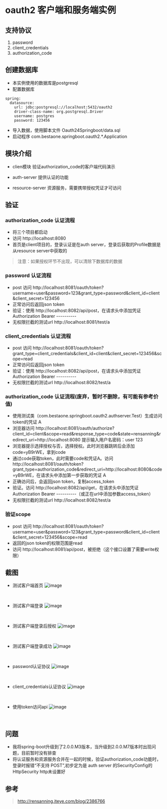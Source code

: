 
# oauth2 客户端和服务端实例

## 支持协议

1. password
1. client_credentials
1. authorization_code

## 创建数据库

- 本实例使用的数据库是postgresql
- 配置数据库
```
spring:
  datasource:
    url: jdbc:postgresql://localhost:5432/oauth2
    driver-class-name: org.postgresql.Driver
    username: postgres
    password: 123456
```
- 导入数据，使用脚本文件 Oauth24Springboot/data.sql
- 启动程序 com.bestaone.springboot.oauth2.*.Application

## 模块介绍

- clien模块
验证authorization_code的客户端代码演示

- auth-server 
提供认证的功能

- resource-server
资源服务，需要携带授权凭证才可访问

## 验证

### authorization_code 认证流程

- 将三个项目都启动
- 访问 http://localhost:8080
- 首页是client项目的，登录认证是在auth server，登录后获取的Profile数据是从resource server中获取的
> 注意：如果授权环节不出现，可以清除下数据库的数据

### password 认证流程

- post 访问 http://localhost:8081/oauth/token?username=user&password=123&grant_type=password&client_id=client&client_secret=123456
- 正常访问后返回json token
- 验证：使用 http://localhost:8082/api/post，在请求头中添加凭证 Authorization Bearer ----------
- 无权限拦截的测试url http://localhost:8081/test/a

### client_credentials 认证流程

- post 访问 http://localhost:8081/oauth/token?grant_type=client_credentials&client_id=client&client_secret=123456&scope=read
- 正常访问后返回json token
- 验证：使用 http://localhost:8082/api/post，在请求头中添加凭证 Authorization Bearer ----------
- 无权限拦截的测试url http://localhost:8082/test/a

### authorization_code 认证流程(废弃，暂时不删除，有可能有参考价值)

- 使用测试类（com.bestaone.springboot.oauth2.authserver.Test）生成访问token的凭证 A
- 浏览器访问 http://localhost:8081/oauth/authorize?client_id=client&scope=read&response_type=code&state=rensanning&redirect_uri=http://localhost:8080
提示输入用户名密码：user 123
- 浏览器提示选择授权与否，选择授权。此时浏览器跳转后会添加code=yB9rWE，拿到code
- 通过code获取token，此时需要code和凭证A。访问 http://localhost:8081/oauth/token?grant_type=authorization_code&redirect_uri=http://localhost:8080&code=yB9rWE，在请求头中添加第一步获取的凭证 A
- 正确访问后，会返回json token，复制access_token
- 验证。访问 http://localhost:8082/api/get，在请求头中添加凭证Authorization Bearer ----------（或正在url中添加参数access_token）
- 无权限拦截的测试url http://localhost:8082/test/a

### 验证scope

- post 访问 http://localhost:8081/oauth/token?username=user&password=123&grant_type=password&client_id=client&client_secret=123456&scope=read
- 返回的json token的权限范围是read
- 访问 http://localhost:8081/api/post，被拒绝（这个接口设置了需要write权限）

## 截图

- 测试客户端首页
    ![image](https://github.com/bestaone/Oauth24Springboot/blob/master/doc/client_index.png)
<br>

- 测试客户端登录
    ![image](https://github.com/bestaone/Oauth24Springboot/blob/master/doc/client_login.png)
<br>

- 测试客户端登录后授权
    ![image](https://github.com/bestaone/Oauth24Springboot/blob/master/doc/approval.png)
<br>

- 测试客户端登录成功
    ![image](https://github.com/bestaone/Oauth24Springboot/blob/master/doc/client_login_success.png)
<br>

- password认证协议
    ![image](https://github.com/bestaone/Oauth24Springboot/blob/master/doc/password_grant_type.png)
<br>

- client_credentials认证协议
    ![image](https://github.com/bestaone/Oauth24Springboot/blob/master/doc/client_credentials_grant_type.png)
<br>

- 使用token访问api
    ![image](https://github.com/bestaone/Oauth24Springboot/blob/master/doc/test_api.png)
<br>


## 问题

- 我将spring-boot升级到了2.0.0.M3版本，当升级到2.0.0.M7版本时出现问题，目前暂时没有排查
- 将认证服务和资源服务合并在一起的时候，验证authorization_code功能时，登录时报错“不支持 POST”,初步定为是 auth server 的SecurityConfig的HttpSecurity http未设置好

## 参考

> http://rensanning.iteye.com/blog/2386766